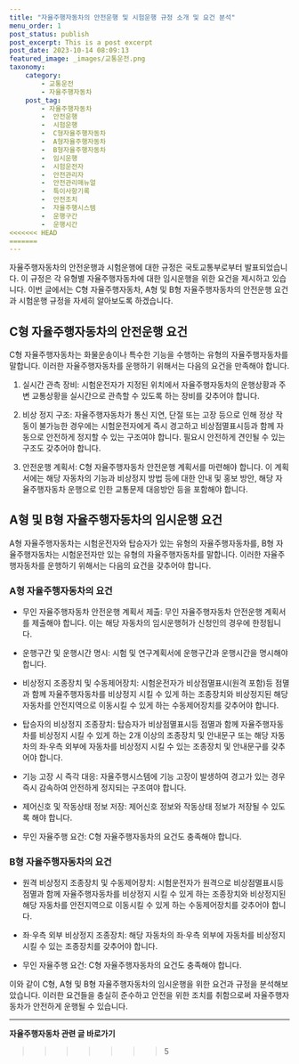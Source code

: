 ```yaml
---
title: "자율주행자동차의 안전운행 및 시험운행 규정 소개 및 요건 분석"
menu_order: 1
post_status: publish
post_excerpt: This is a post excerpt
post_date: 2023-10-14 08:09:13
featured_image: _images/교통운전.png
taxonomy:
    category:
        - 교통운전
        - 자율주행자동차
    post_tag:
        - 자율주행자동차
        -  안전운행
        -  시험운행
        -  C형자율주행자동차
        -  A형자율주행자동차
        -  B형자율주행자동차
        -  임시운행
        -  시험운전자
        -  안전관리자
        -  안전관리매뉴얼
        -  특이사항기록
        -  안전조치
        -  자율주행시스템
        -  운행구간
        -  운행시간
<<<<<<< HEAD
=======
---
```



자율주행자동차의 안전운행과 시험운행에 대한 규정은 국토교통부로부터 발표되었습니다. 이 규정은 각 유형별 자율주행자동차에 대한 임시운행을 위한 요건을 제시하고 있습니다. 이번 글에서는 C형 자율주행자동차, A형 및 B형 자율주행자동차의 안전운행 요건과 시험운행 규정을 자세히 알아보도록 하겠습니다.

## C형 자율주행자동차의 안전운행 요건

C형 자율주행자동차는 화물운송이나 특수한 기능을 수행하는 유형의 자율주행자동차를 말합니다. 이러한 자율주행자동차를 운행하기 위해서는 다음의 요건을 만족해야 합니다.

1. 실시간 관측 장비: 시험운전자가 지정된 위치에서 자율주행자동차의 운행상황과 주변 교통상황을 실시간으로 관측할 수 있도록 하는 장비를 갖추어야 합니다.

2. 비상 정지 구조: 자율주행자동차가 통신 지연, 단절 또는 고장 등으로 인해 정상 작동이 불가능한 경우에는 시험운전자에게 즉시 경고하고 비상점멸표시등과 함께 자동으로 안전하게 정지할 수 있는 구조여야 합니다. 필요시 안전하게 견인될 수 있는 구조도 갖추어야 합니다.

3. 안전운행 계획서: C형 자율주행자동차 안전운행 계획서를 마련해야 합니다. 이 계획서에는 해당 자동차의 기능과 비상정지 방법 등에 대한 안내 및 홍보 방안, 해당 자율주행자동차 운행으로 인한 교통문제 대응방안 등을 포함해야 합니다.

## A형 및 B형 자율주행자동차의 임시운행 요건

A형 자율주행자동차는 시험운전자와 탑승자가 있는 유형의 자율주행자동차를, B형 자율주행자동차는 시험운전자만 있는 유형의 자율주행자동차를 말합니다. 이러한 자율주행자동차를 운행하기 위해서는 다음의 요건을 갖추어야 합니다.

### A형 자율주행자동차의 요건

- 무인 자율주행자동차 안전운행 계획서 제출: 무인 자율주행자동차 안전운행 계획서를 제출해야 합니다. 이는 해당 자동차의 임시운행허가 신청인의 경우에 한정됩니다.

- 운행구간 및 운행시간 명시: 시험 및 연구계획서에 운행구간과 운행시간을 명시해야 합니다.

- 비상정지 조종장치 및 수동제어장치: 시험운전자가 비상점멸표시(원격 포함)등 점멸과 함께 자율주행자동차를 비상정지 시킬 수 있게 하는 조종장치와 비상정지된 해당 자동차를 안전지역으로 이동시킬 수 있게 하는 수동제어장치를 갖추어야 합니다.

- 탑승자의 비상정지 조종장치: 탑승자가 비상점멸표시등 점멸과 함께 자율주행자동차를 비상정지 시킬 수 있게 하는 2개 이상의 조종장치 및 안내문구 또는 해당 자동차의 좌·우측 외부에 자동차를 비상정지 시킬 수 있는 조종장치 및 안내문구를 갖추어야 합니다.

- 기능 고장 시 즉각 대응: 자율주행시스템에 기능 고장이 발생하여 경고가 있는 경우 즉시 감속하여 안전하게 정지되는 구조여야 합니다.

- 제어신호 및 작동상태 정보 저장: 제어신호 정보와 작동상태 정보가 저장될 수 있도록 해야 합니다.

- 무인 자율주행 요건: C형 자율주행자동차의 요건도 충족해야 합니다.

### B형 자율주행자동차의 요건

- 원격 비상정지 조종장치 및 수동제어장치: 시험운전자가 원격으로 비상점멸표시등 점멸과 함께 자율주행자동차를 비상정지 시킬 수 있게 하는 조종장치와 비상정지된 해당 자동차를 안전지역으로 이동시킬 수 있게 하는 수동제어장치를 갖추어야 합니다.

- 좌·우측 외부 비상정지 조종장치: 해당 자동차의 좌·우측 외부에 자동차를 비상정지 시킬 수 있는 조종장치를 갖추어야 합니다.

- 무인 자율주행 요건: C형 자율주행자동차의 요건도 충족해야 합니다.

이와 같이 C형, A형 및 B형 자율주행자동차의 임시운행을 위한 요건과 규정을 분석해보았습니다. 이러한 요건들을 충실히 준수하고 안전을 위한 조치를 취함으로써 자율주행자동차가 안전하게 운행될 수 있습니다.




<!-- wp:separator -->
<hr class="wp-block-separator has-alpha-channel-opacity"/>
<!-- /wp:separator -->

<!-- wp:group {"backgroundColor":"base","layout":{"type":"constrained"}} -->
<div class="wp-block-group has-base-background-color has-background"><!-- wp:paragraph {"align":"center","fontSize":"large"} -->
<p class="has-text-align-center has-large-font-size"><strong>자율주행자동차 관련 글 바로가기</strong></p>
<!-- /wp:paragraph -->


<!-- wp:latest-posts
{"categories":[{"id":2136,"count":19,"description":"","link":"https://uknowlaw.com/category/%ec%9e%90%ec%9c%a8%ec%a3%bc%ed%96%89%ec%9e%90%eb%8f%99%ec%b0%a8/","name":"자율주행자동차","slug":"자율주행자동차","taxonomy":"category","parent":0,"meta":[],"_links":{"self":[{"href":"https://uknowlaw.com/wp-json/wp/v2/categories/2136"}],"collection":[{"href":"https://uknowlaw.com/wp-json/wp/v2/categories"}],"about":[{"href":"https://uknowlaw.com/wp-json/wp/v2/taxonomies/category"}],"wp:post_type":[{"href":"https://uknowlaw.com/wp-json/wp/v2/posts?categories=2136"}],"curies":[{"name":"wp","href":"https://api.w.org/{rel}","templated":true}]}}],"postsToShow":100,"excerptLength":28,"postLayout":"grid","columns":2,"featuredImageAlign":"left","featuredImageSizeSlug":"large","fontSize":"medium"} /--></div>
<!-- /wp:group -->
>>>>>>> 5
